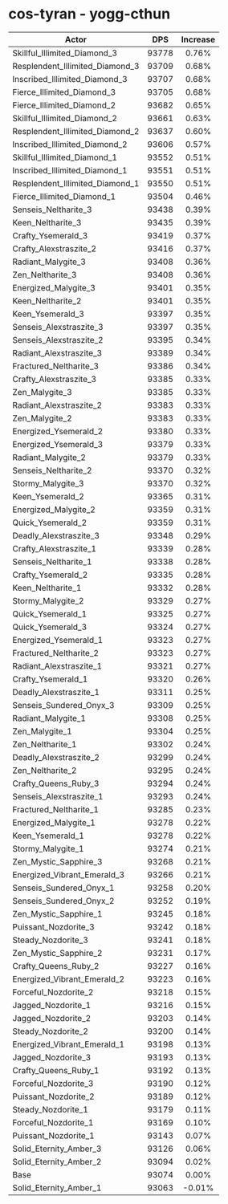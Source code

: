 # cos-tyran - yogg-cthun
| Actor | DPS | Increase |
|---|:---:|:---:|
|Skillful_Illimited_Diamond_3|93778|0.76%|
|Resplendent_Illimited_Diamond_3|93709|0.68%|
|Inscribed_Illimited_Diamond_3|93707|0.68%|
|Fierce_Illimited_Diamond_3|93705|0.68%|
|Fierce_Illimited_Diamond_2|93682|0.65%|
|Skillful_Illimited_Diamond_2|93661|0.63%|
|Resplendent_Illimited_Diamond_2|93637|0.60%|
|Inscribed_Illimited_Diamond_2|93606|0.57%|
|Skillful_Illimited_Diamond_1|93552|0.51%|
|Inscribed_Illimited_Diamond_1|93551|0.51%|
|Resplendent_Illimited_Diamond_1|93550|0.51%|
|Fierce_Illimited_Diamond_1|93504|0.46%|
|Senseis_Neltharite_3|93438|0.39%|
|Keen_Neltharite_3|93435|0.39%|
|Crafty_Ysemerald_3|93419|0.37%|
|Crafty_Alexstraszite_2|93416|0.37%|
|Radiant_Malygite_3|93408|0.36%|
|Zen_Neltharite_3|93408|0.36%|
|Energized_Malygite_3|93401|0.35%|
|Keen_Neltharite_2|93401|0.35%|
|Keen_Ysemerald_3|93397|0.35%|
|Senseis_Alexstraszite_3|93397|0.35%|
|Senseis_Alexstraszite_2|93395|0.34%|
|Radiant_Alexstraszite_3|93389|0.34%|
|Fractured_Neltharite_3|93386|0.34%|
|Crafty_Alexstraszite_3|93385|0.33%|
|Zen_Malygite_3|93385|0.33%|
|Radiant_Alexstraszite_2|93383|0.33%|
|Zen_Malygite_2|93383|0.33%|
|Energized_Ysemerald_2|93380|0.33%|
|Energized_Ysemerald_3|93379|0.33%|
|Radiant_Malygite_2|93379|0.33%|
|Senseis_Neltharite_2|93370|0.32%|
|Stormy_Malygite_3|93370|0.32%|
|Keen_Ysemerald_2|93365|0.31%|
|Energized_Malygite_2|93359|0.31%|
|Quick_Ysemerald_2|93359|0.31%|
|Deadly_Alexstraszite_3|93348|0.29%|
|Crafty_Alexstraszite_1|93339|0.28%|
|Senseis_Neltharite_1|93338|0.28%|
|Crafty_Ysemerald_2|93335|0.28%|
|Keen_Neltharite_1|93332|0.28%|
|Stormy_Malygite_2|93329|0.27%|
|Quick_Ysemerald_1|93325|0.27%|
|Quick_Ysemerald_3|93324|0.27%|
|Energized_Ysemerald_1|93323|0.27%|
|Fractured_Neltharite_2|93323|0.27%|
|Radiant_Alexstraszite_1|93321|0.27%|
|Crafty_Ysemerald_1|93320|0.26%|
|Deadly_Alexstraszite_1|93311|0.25%|
|Senseis_Sundered_Onyx_3|93309|0.25%|
|Radiant_Malygite_1|93308|0.25%|
|Zen_Malygite_1|93304|0.25%|
|Zen_Neltharite_1|93302|0.24%|
|Deadly_Alexstraszite_2|93299|0.24%|
|Zen_Neltharite_2|93295|0.24%|
|Crafty_Queens_Ruby_3|93294|0.24%|
|Senseis_Alexstraszite_1|93293|0.24%|
|Fractured_Neltharite_1|93285|0.23%|
|Energized_Malygite_1|93278|0.22%|
|Keen_Ysemerald_1|93278|0.22%|
|Stormy_Malygite_1|93274|0.21%|
|Zen_Mystic_Sapphire_3|93268|0.21%|
|Energized_Vibrant_Emerald_3|93266|0.21%|
|Senseis_Sundered_Onyx_1|93258|0.20%|
|Senseis_Sundered_Onyx_2|93252|0.19%|
|Zen_Mystic_Sapphire_1|93245|0.18%|
|Puissant_Nozdorite_3|93242|0.18%|
|Steady_Nozdorite_3|93241|0.18%|
|Zen_Mystic_Sapphire_2|93231|0.17%|
|Crafty_Queens_Ruby_2|93227|0.16%|
|Energized_Vibrant_Emerald_2|93223|0.16%|
|Forceful_Nozdorite_2|93218|0.15%|
|Jagged_Nozdorite_1|93216|0.15%|
|Jagged_Nozdorite_2|93203|0.14%|
|Steady_Nozdorite_2|93200|0.14%|
|Energized_Vibrant_Emerald_1|93198|0.13%|
|Jagged_Nozdorite_3|93193|0.13%|
|Crafty_Queens_Ruby_1|93192|0.13%|
|Forceful_Nozdorite_3|93190|0.12%|
|Puissant_Nozdorite_2|93189|0.12%|
|Steady_Nozdorite_1|93179|0.11%|
|Forceful_Nozdorite_1|93169|0.10%|
|Puissant_Nozdorite_1|93143|0.07%|
|Solid_Eternity_Amber_3|93126|0.06%|
|Solid_Eternity_Amber_2|93094|0.02%|
|Base|93074|0.00%|
|Solid_Eternity_Amber_1|93063|-0.01%|
